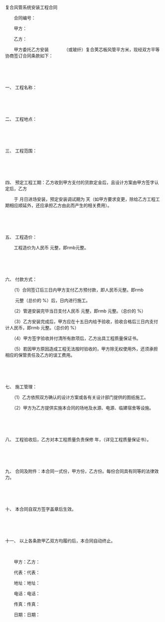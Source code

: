 



复合风管系统安装工程合同



 

　　合同编号：

　　甲方：

　　乙方：　　

　　甲方委托乙方安装　　　　（或玻纤）复合荚芯板风管平方米，现经双方平等协商签订合同条款如下：

　　

　　

一、
工程名称：

　　

　　

二、
工程地点：

　　

　　

三、
工程范围：

　　

　　

四、
预定工程工期：乙方收到甲方支付的货款定金后，且设计方案由甲方签字认定后，乙方

　　于 月日进场安装，预定安装调试期为 天（如甲方要求变更，除给乙方工程工期相应顺延外，还应承担乙方由此而产生的相关费用）。

　　

　　

五、
工程造价：

　　工程造价为人民币 元整，即rmb元整。

　　

　　

六、
付款方式：

　　（1）合同签订后三日内甲方支付乙方预付款，即人民币元整。即rmb

　　 元整（总价的 %）后，日内进行施工。

　　（2）管道安装完毕当日支付人民币 元整，即rmb 元整。（总价的 %）

　　（3）乙方安装完成后，甲方应在十五日内给予验收，验收合格后三日内支付计人民币，即rmb 元整。（总价的 %）

　　（4）甲方签字验收并付清所有款项后，乙方出具工程质量保证书。

　　（5）若因甲方原因造成工程无法按时验收的，甲方除无权使用外，还须承担相应的保管责任及乙方的误工费用。

　　

　　

七、
 施工管理：

　　（1）乙方依照双方确认的设计方案或各有关设计部门提供的图纸施工。

　　（2）甲方为乙方提供实施本合同的场地及水源、电源、临建宿舍等设施。

　　

　　

八、
 工程验收后，乙方对本工程质量负责保修 年，（详见工程质量保证书）。

　　

　　

九、
 合同及附件：本合同一式份，甲方份，乙方份。每份合同具有同等的法律效力。

　　

　　

十、
 本合同自双方签字盖章后生效。

　　

　　

十一、
以上各条款甲乙双方均履约后，本合同自动终止。

　　

　　甲方：乙方：

　　代表：代表：

　　地址：地址：

　　电话：电话：

　　传真：传真：

　　日期：日期：